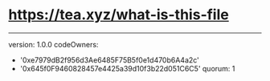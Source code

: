 # https://tea.xyz/what-is-this-file
---
version: 1.0.0
codeOwners:
  - '0xe7979dB2f956d3Ae6485F75B5f0e1d470b6A4a2c'
  - '0x645f0F9460828457e4425a39d10f3b22d051C6C5'
quorum: 1
